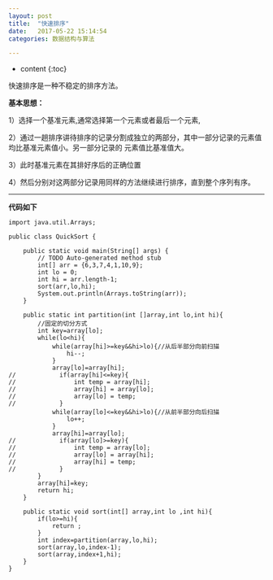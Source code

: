 ```yaml
---
layout: post
title:  "快速排序"
date:   2017-05-22 15:14:54
categories: 数据结构与算法

---
```


* content
{:toc}

快速排序是一种不稳定的排序方法。

**基本思想：**

1）选择一个基准元素,通常选择第一个元素或者最后一个元素,

2）通过一趟排序讲待排序的记录分割成独立的两部分，其中一部分记录的元素值均比基准元素值小。另一部分记录的 元素值比基准值大。

3）此时基准元素在其排好序后的正确位置

4）然后分别对这两部分记录用同样的方法继续进行排序，直到整个序列有序。

---
**代码如下**

	import java.util.Arrays;

	public class QuickSort {

		public static void main(String[] args) {
			// TODO Auto-generated method stub
			int[] arr = {6,3,7,4,1,10,9};
			int lo = 0;
			int hi = arr.length-1;
			sort(arr,lo,hi);
			System.out.println(Arrays.toString(arr));
		}
		
		public static int partition(int []array,int lo,int hi){
			//固定的切分方式
			int key=array[lo];
			while(lo<hi){
				while(array[hi]>=key&&hi>lo){//从后半部分向前扫描
					hi--;
				}
				array[lo]=array[hi];
	//            if(array[hi]<=key){
	//                int temp = array[hi];
	//                array[hi] = array[lo];
	//                array[lo] = temp;
	//            }
				while(array[lo]<=key&&hi>lo){//从前半部分向后扫描
					lo++;
				}
				array[hi]=array[lo];
	//            if(array[lo]>=key){
	//                int temp = array[lo];
	//                array[lo] = array[hi];
	//                array[hi] = temp;
	//            }
			}
			array[hi]=key;
			return hi;
		}
		
		public static void sort(int[] array,int lo ,int hi){
			if(lo>=hi){
				return ;
			}
			int index=partition(array,lo,hi);
			sort(array,lo,index-1);
			sort(array,index+1,hi); 
		}
	}	